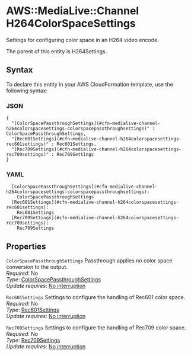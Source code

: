 # AWS::MediaLive::Channel H264ColorSpaceSettings<a name="aws-properties-medialive-channel-h264colorspacesettings"></a>

Settings for configuring color space in an H264 video encode\.

The parent of this entity is H264Settings\.

## Syntax<a name="aws-properties-medialive-channel-h264colorspacesettings-syntax"></a>

To declare this entity in your AWS CloudFormation template, use the following syntax:

### JSON<a name="aws-properties-medialive-channel-h264colorspacesettings-syntax.json"></a>

```
{
  "[ColorSpacePassthroughSettings](#cfn-medialive-channel-h264colorspacesettings-colorspacepassthroughsettings)" : ColorSpacePassthroughSettings,
  "[Rec601Settings](#cfn-medialive-channel-h264colorspacesettings-rec601settings)" : Rec601Settings,
  "[Rec709Settings](#cfn-medialive-channel-h264colorspacesettings-rec709settings)" : Rec709Settings
}
```

### YAML<a name="aws-properties-medialive-channel-h264colorspacesettings-syntax.yaml"></a>

```
  [ColorSpacePassthroughSettings](#cfn-medialive-channel-h264colorspacesettings-colorspacepassthroughsettings):
    ColorSpacePassthroughSettings
  [Rec601Settings](#cfn-medialive-channel-h264colorspacesettings-rec601settings):
    Rec601Settings
  [Rec709Settings](#cfn-medialive-channel-h264colorspacesettings-rec709settings):
    Rec709Settings
```

## Properties<a name="aws-properties-medialive-channel-h264colorspacesettings-properties"></a>

`ColorSpacePassthroughSettings` <a name="cfn-medialive-channel-h264colorspacesettings-colorspacepassthroughsettings"></a>
Passthrough applies no color space conversion to the output\.  
_Required_: No  
_Type_: [ColorSpacePassthroughSettings](aws-properties-medialive-channel-colorspacepassthroughsettings.md)  
_Update requires_: [No interruption](https://docs.aws.amazon.com/AWSCloudFormation/latest/UserGuide/using-cfn-updating-stacks-update-behaviors.html#update-no-interrupt)

`Rec601Settings` <a name="cfn-medialive-channel-h264colorspacesettings-rec601settings"></a>
Settings to configure the handling of Rec601 color space\.  
_Required_: No  
_Type_: [Rec601Settings](aws-properties-medialive-channel-rec601settings.md)  
_Update requires_: [No interruption](https://docs.aws.amazon.com/AWSCloudFormation/latest/UserGuide/using-cfn-updating-stacks-update-behaviors.html#update-no-interrupt)

`Rec709Settings` <a name="cfn-medialive-channel-h264colorspacesettings-rec709settings"></a>
Settings to configure the handling of Rec709 color space\.  
_Required_: No  
_Type_: [Rec709Settings](aws-properties-medialive-channel-rec709settings.md)  
_Update requires_: [No interruption](https://docs.aws.amazon.com/AWSCloudFormation/latest/UserGuide/using-cfn-updating-stacks-update-behaviors.html#update-no-interrupt)
